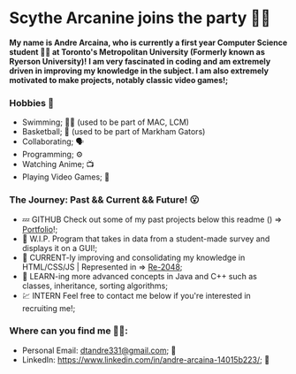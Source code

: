 # Scythe Arcanine joins the party 👋🔥
**My name is Andre Arcaina, who is currently a first year Computer Science student 👨‍💻 at Toronto's Metropolitan University (Formerly known as Ryerson University)! I am very fascinated in coding and am extremely driven in improving my knowledge in the subject. I am also extremely motivated to make projects, notably classic video games!;** 

### Hobbies 🤩 ###
- Swimming; 🏊‍♂️ (used to be part of MAC, LCM)
- Basketball; 🏀 (used to be part of Markham Gators)
- Collaborating; 🗣️ 
- Programming; ⚙️
- Watching Anime; 📺
- Playing Video Games; 🤭

### The Journey: Past && Current && Future! 😮 ###
- 💤 GITHUB Check out some of my past projects below this readme () => [Portfolio](https://andrearcaina.github.io)!;
- 🔭 W.I.P. Program that takes in data from a student-made survey and displays it on a GUI!;
- 🤔 CURRENT-ly improving and consolidating my knowledge in HTML/CSS/JS | Represented in => [Re-2048](https://andrearcaina.github.io/Re-2048/);
- 🌱 LEARN-ing more advanced concepts in Java and C++ such as classes, inheritance, sorting algorithms;
- 💹 INTERN Feel free to contact me below if you're interested in recruiting me!;

### Where can you find me 🧐🧐: ###
- Personal Email: dtandre331@gmail.com; 📩
- LinkedIn: https://www.linkedin.com/in/andre-arcaina-14015b223/; 🔗
